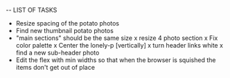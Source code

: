 -- LIST OF TASKS
- Resize spacing of the potato photos
- Find new thumbnail potato photos
- "main sections" should be the same size
    x resize 4 photo section
x Fix color palette
x Center the lonely-p [vertically]
x turn header links white
x find a new sub-header photo
- Edit the flex with min widths so that when the browser is squished the items don't get out of place